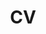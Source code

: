 ---
layout: page
title: CV
nav: true
nav_order: 3
dropdown: false
custom_url: assets/pdf/ivanjaenm_resume.pdf
children: 
    - title: publications
      permalink: /publications/
    - title: divider
    - title: projects
      permalink: /projects/
---